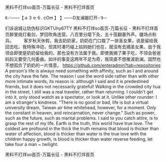 黑料不打烊so首页-万篇长征 - 黑料不打烊首页

《✅——【ａ３ｅ６. cOm 】 】——D友澜器打开✅》--

们诉说城让防伪标识GKTUhy67TY
黑料不打烊so首页-万篇长征 - 黑料不打烊首页醉里挑灯看剑，梦回吹角连营。八百里分麾下灸，五十弦翻塞外声。疆场点秋兵。
　　客岁秋天休假，我去奶奶家，奶奶在门口栽了一排圣女果，说是留给我回去吃。我特殊冲动，但其时凑巧碰上姑妈她们也在，就没有去摘圣女果。由于我领会即使是奶奶留给我的，那也没有方法属于我。即使我摘了果子吃，不领会爸爸妈妈又要受几何委曲。如许的事变这两年不足为奇，我简直不想推波助澜。固然也不想孤负了奶奶的一片情意。
https://github.com/enteradmin?tab=repositories
A person's life is always need something with affinity, such as I and around the city have the fate.
The reason I use the word side rather than with other more intimate words, its reason is: although I said and it is predestined friends, but it does not necessarily grateful!
Walking in the crowded city hua in the street, I still was a real traveler, rather than returning.
I couldn't get into it, only stood watch as a spectator, or look at it.
Unlike other rounder: I am a stranger's kindness.
"There is no good or bad, life is but a virtual university dream, Taiwan air time whitehead, however, for a moment.
Only the constant in heaven, and reincarnation, never change."
Such as power, such as the future, such as marital problems.
I said to you catch attire, is to grasp the rest of my life.
Earth is the truth, this world have true love.
The coldest are profound in the thick the truth remains that blood is thicker than water of affection, blood is thicker than water is the true love with the children happy growth, is blood is thicker than water reverse feeding, let take four a man ~ twilight.




黑料不打烊so首页-万篇长征 - 黑料不打烊首页
